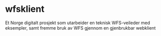 # wfsklient
Et Norge digitalt prosjekt som utarbeider en teknisk WFS-veileder med eksempler, samt fremme bruk av WFS gjennom en gjenbrukbar webklient
